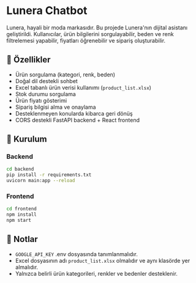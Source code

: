 # Lunera Chatbot

Lunera, hayali bir moda markasıdır. Bu projede Lunera'nın dijital asistanı geliştirildi. Kullanıcılar, ürün bilgilerini sorgulayabilir, beden ve renk filtrelemesi yapabilir, fiyatları öğrenebilir ve sipariş oluşturabilir.

## 🚀 Özellikler

-  Ürün sorgulama (kategori, renk, beden)
-  Doğal dil destekli sohbet
-  Excel tabanlı ürün verisi kullanımı (`product_list.xlsx`)
-  Stok durumu sorgulama
-  Ürün fiyatı gösterimi
-  Sipariş bilgisi alma ve onaylama
-  Desteklenmeyen konularda kibarca geri dönüş
-  CORS destekli FastAPI backend + React frontend


## 🔧 Kurulum

### Backend

```bash
cd backend
pip install -r requirements.txt
uvicorn main:app --reload
```

### Frontend

```bash
cd frontend
npm install
npm start
```

## 📌 Notlar

- `GOOGLE_API_KEY` .env dosyasında tanımlanmalıdır.
- Excel dosyasının adı `product_list.xlsx` olmalıdır ve aynı klasörde yer almalıdır.
- Yalnızca belirli ürün kategorileri, renkler ve bedenler desteklenir.